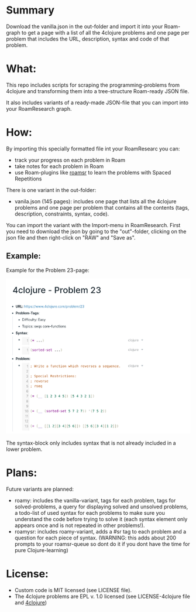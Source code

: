# Summary

Download the vanilla.json in the out-folder and import it into your Roam-graph to get a page with a list of all the 4clojure problems and one page per problem that includes the URL, description, syntax and code of that problem.

# What:

This repo includes scripts for scraping the programming-problems from 4clojure and transforming them into a tree-structure Roam-ready JSON file.

It also includes variants of a ready-made JSON-file that you can import into your RoamResearch graph.

# How:

By importing this specially formatted file int your RoamResearc you can:

- track your progress on each problem in Roam
- take notes for each problem in Roam
- use Roam-plugins like [roamsr](https://github.com/aidam38/roamsr) to learn the problems with Spaced Repetitions

There is one variant in the out-folder:

- vanila.json (145 pages): includes one page that lists all the 4clojure problems and one page per problem that contains all the contents (tags, description, constraints, syntax, code).

You can import the variant with the Import-menu in RoamResearch. First you need to download the json by going to the "out"-folder, clicking on the json file and then right-click on "RAW" and "Save as".

## Example:

Example for the Problem 23-page:

![Problem 23-page](./Problem23.png)

The syntax-block only includes syntax that is not already included in a lower problem.

# Plans:

Future variants are planned:

- roamy: includes the vanilla-variant, tags for each problem, tags for solved-problems, a query for displaying solved and unsolved problems, a todo-list of used syntax for each problems to make sure you understand the code before trying to solve it (each syntax element only appears once and is not repeated in other problems!).
- roamysr: includes roamy-variant, adds a #sr tag to each problem and a question for each piece of syntax. (WARNING: this adds about 200 prompts to your roamsr-queue so dont do it if you dont have the time for pure Clojure-learning)

# License:

- Custom code is MIT licensed (see LICENSE file).
- The 4clojure problems are EPL v. 1.0 licensed (see LICENSE-4clojure file and [4clojure](https://www.4clojure.com/))
